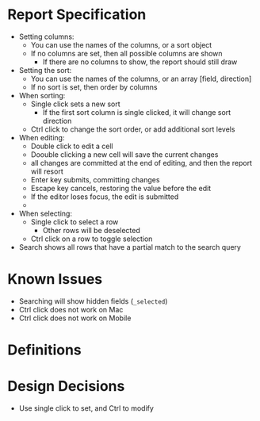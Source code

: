 Report Specification
===
* Setting columns:
  * You can use the names of the columns, or a sort object
  * If no columns are set, then all possible columns are shown
    * If there are no columns to show, the report should still draw
* Setting the sort:
  * You can use the names of the columns, or an array [field, direction]
  * If no sort is set, then order by columns
* When sorting:
  * Single click sets a new sort
    * If the first sort column is single clicked, it will change sort direction
  * Ctrl click to change the sort order, or add additional sort levels
* When editing:
  * Double click to edit a cell
  * Doouble clicking a new cell will save the current changes
  * all changes are committed at the end of editing, and then the report will resort
  * Enter key submits, committing changes
  * Escape key cancels, restoring the value before the edit
  * If the editor loses focus, the edit is submitted
  * 
* When selecting:
  * Single click to select a row
    * Other rows will be deselected
  * Ctrl click on a row to toggle selection
* Search shows all rows that have a partial match to the search query

Known Issues
===
* Searching will show hidden fields (`_selected`)
* Ctrl click does not work on Mac
* Ctrl click does not work on Mobile

Definitions
===


Design Decisions
===
* Use single click to set, and Ctrl to modify
